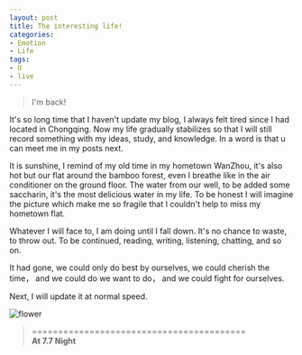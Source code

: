 ```yaml
---
layout: post
title: The interesting life!
categories:
- Emotion
- Life
tags:
- U
- live
---
```


> I'm back!   

It's so long time that I haven't update my blog, I always felt tired since I had located in Chongqing. Now my life gradually stabilizes so that I will still record something with my ideas, study, and knowledge. In a word is that u can meet me in my posts next.  

It is sunshine, I remind of my old time in my hometown WanZhou, it's also hot but our flat around the bamboo forest, even I breathe like in the air conditioner on the ground floor. The water from our well, to be added some saccharin, it's the most delicious water in my life. To be honest I will imagine  the picture which make me so fragile that I couldn't help to miss my hometown flat.   

Whatever I will face to, I am doing until I fall down. It's no chance to waste, to throw out. To be continued, reading, writing, listening, chatting, and so on.  

It had gone, we could only do best by ourselves, we could cherish the time， and we could do we want to do， and we could fight for ourselves.  

Next, I will update it at normal speed.  

![flower](http://i1154.photobucket.com/albums/p531/luolinjia/blog%20images/71D384515450_zps2831d323.jpg)


> =========================================          
> __At 7.7 Night__     
